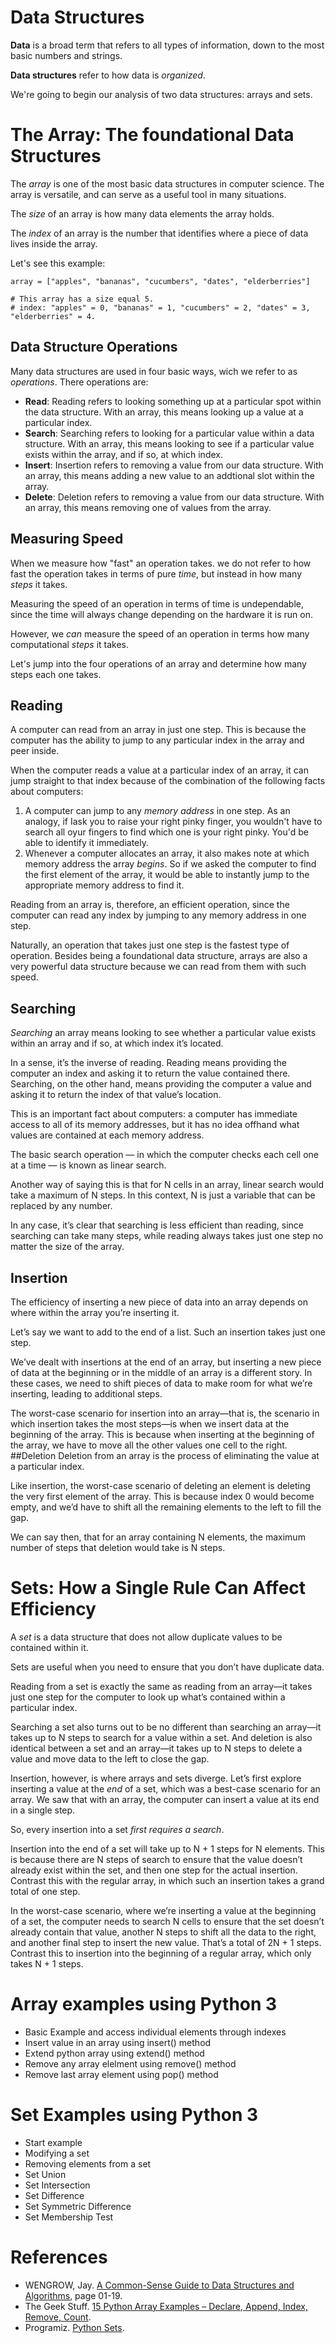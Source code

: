 # Data Structures
**Data** is a broad term that refers to all types of information, down to the most basic numbers and strings.

**Data structures** refer to how data is *organized*. 

We're going to begin our analysis of two data structures: arrays and sets.

# The Array: The foundational Data Structures
The *array* is one of the most basic data structures in computer science. The array is versatile, and can serve as a useful tool in many situations.

The *size* of an array is how many data elements the array holds.

The *index* of an array is the number that identifies where a piece of data lives inside the array.

Let's see this example:
```
array = ["apples", "bananas", "cucumbers", "dates", "elderberries"]

# This array has a size equal 5.
# index: "apples" = 0, "bananas" = 1, "cucumbers" = 2, "dates" = 3, "elderberries" = 4.
```

## Data Structure Operations
Many data structures are used in four basic ways, wich we refer to as *operations*. There operations are:
- **Read**: Reading refers to looking something up at a particular spot within the data structure. With an array, this means looking up a value at a particular index.
- **Search**: Searching refers to looking for a particular value within a data structure. With an array, this means looking to see if a particular value exists within the array, and if so, at which index.
- **Insert**: Insertion refers to removing a value from our data structure. With an array, this means adding a new value to an addtional slot within the array.
- **Delete**: Deletion refers to removing a value from our data structure. With an array, this means removing one of values from the array.
## Measuring Speed
When we measure how "fast" an operation takes. we do not refer to how fast the operation takes in terms of pure *time*, but instead in how many *steps* it takes. 

Measuring the speed of an operation in terms of time is undependable, since the time will always change depending on the hardware it is run on. 

However, we *can* measure the speed of an operation in terms how many computational *steps* it takes.

Let's jump into the four operations of an array and determine how many steps each one takes.
## Reading
A computer can read from an array in just one step. This is because the computer has the ability to jump to any particular index in the array and peer inside.

When the computer reads a value at a particular index of an array, it can jump straight to that index because of the combination of the following facts about computers:
1. A computer can jump to any *memory address* in one step. As an analogy, if Iask you to raise your right pinky finger, you wouldn't have to search all oyur fingers to find which one is your right pinky. You'd be able to identify it immediately.
2. Whenever a computer allocates an array, it also makes note at which memory address the array *begins*. So if we asked the computer to find the first element of the array, it would be able to instantly jump to the appropriate memory address to find it.

Reading from an array is, therefore, an efficient operation, since the computer can read any index by jumping to any memory address in one step.

Naturally, an operation that takes just one step is the fastest type of operation. Besides being a foundational data structure, arrays are also a very powerful data structure because we can read from them with such speed.
## Searching
*Searching* an array means looking to see whether a particular value exists within an array and if so, at which index it’s located.

In a sense, it’s the inverse of reading. Reading means providing the computer an index and asking it to return the value contained there. Searching, on the other hand, means providing the computer a value and asking it to return the index of that value’s location.

This is an important fact about computers: a computer has immediate access to all of its memory addresses, but it has no idea offhand what values are contained at each memory address.

The basic search operation — in which the computer checks each cell one at a time — is known as linear search.

Another way of saying this is that for N cells in an array, linear search would take a maximum of N steps. In this context, N is just a variable that can be replaced by any number.

In any case, it’s clear that searching is less efficient than reading, since searching can take many steps, while reading always takes just one step no matter the size of the array.
## Insertion
The efficiency of inserting a new piece of data into an array depends on where within the array you’re inserting it.

Let’s say we want to add to the end of a list. Such an insertion takes just one step.

We’ve dealt with insertions at the end of an array, but inserting a new piece of data at the beginning or in the middle of an array is a different story. In these cases, we need to shift pieces of data to make room for what we’re inserting, leading to additional steps.

The worst-case scenario for insertion into an array—that is, the scenario in which insertion takes the most steps—is when we insert data at the beginning of the array. This is because when inserting at the beginning of the array, we have to move all the other values one cell to the right.
##Deletion
Deletion from an array is the process of eliminating the value at a particular index.

Like insertion, the worst-case scenario of deleting an element is deleting the very first element of the array. This is because index 0 would become empty, and we’d have to shift all the remaining elements to the left to fill the gap.

We can say then, that for an array containing N elements, the maximum number of steps that deletion would take is N steps.

# Sets: How a Single Rule Can Affect Efficiency
A _set_ is a data structure that does not allow duplicate values to be contained within it.

Sets are useful when you need to ensure that you don’t have duplicate data.

Reading from a set is exactly the same as reading from an array—it takes just one step for the computer to look up what’s contained within a particular index.

Searching a set also turns out to be no different than searching an array—it takes up to N steps to search for a value within a set. And deletion is also identical between a set and an array—it takes up to N steps to delete a value and move data to the left to close the gap.

Insertion, however, is where arrays and sets diverge. Let’s first explore inserting a value at the _end_ of a set, which was a best-case scenario for an array. We saw that with an array, the computer can insert a value at its end in a single step.

So, every insertion into a set _first requires a search_.

Insertion into the end of a set will take up to N + 1 steps for N elements. This is because there are N steps of search to ensure that the value doesn’t already exist within the set, and then one step for the actual insertion. Contrast this with the regular array, in which such an insertion takes a grand total of one step.

In the worst-case scenario, where we’re inserting a value at the beginning of a set, the computer needs to search N cells to ensure that the set doesn’t already contain that value, another N steps to shift all the data to the right, and another final step to insert the new value. That’s a total of 2N + 1 steps. Contrast this to insertion into the beginning of a regular array, which only takes N + 1 steps.

# Array examples using Python 3
- Basic Example and access individual elements through indexes
- Insert value in an array using insert() method
- Extend python array using extend() method
- Remove any array elelment using remove() method
- Remove last array element using pop() method

# Set Examples using Python 3
- Start example
- Modifying a set
- Removing elements from a set
- Set Union
- Set Intersection
- Set Difference
- Set Symmetric Difference
- Set Membership Test

# References
- WENGROW, Jay. [A Common-Sense Guide to Data Structures and Algorithms](https://www.amazon.com/Common-Sense-Guide-Structures-Algorithms-Second/dp/1680507222/ref=sr_1_1?crid=ACD0HCKZKRG2&keywords=a+common+sense+guide+to+data+structures+and+algorithms&qid=1637177261&qsid=141-3457049-6381441&sprefix=a+common%2Caps%2C221&sr=8-1&sres=1680507222%2C1680502441%2CB093N93PFD%2C1617295485%2CB01D24NAL6%2C1492043451%2C0984782850%2C0262033844%2C1789801214%2C1118771338%2C1449364934%2C195120400X%2C1789537177%2CB07N3SC7W2%2CB09L37B2Z7%2CB084RFJFZ9&srpt=ABIS_BOOK), page 01-19.
- The Geek Stuff. [15 Python Array Examples – Declare, Append, Index, Remove, Count](https://www.thegeekstuff.com/2013/08/python-array/).
- Programiz. [Python Sets](https://www.programiz.com/python-programming/set).